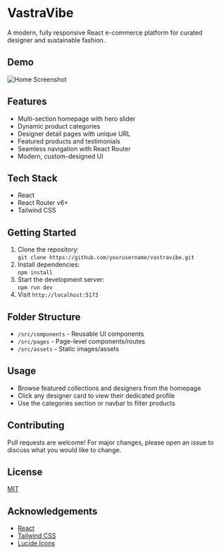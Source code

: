 # VastraVibe

A modern, fully responsive React e-commerce platform for curated designer and sustainable fashion.

## Demo

![Home Screenshot](./assets/homepage-screenshot.png)

## Features

- Multi-section homepage with hero slider
- Dynamic product categories
- Designer detail pages with unique URL
- Featured products and testimonials
- Seamless navigation with React Router
- Modern, custom-designed UI

## Tech Stack

- React
- React Router v6+
- Tailwind CSS

## Getting Started

1. Clone the repository:  
   `git clone https://github.com/yourusername/vastravibe.git`
2. Install dependencies:  
   `npm install`
3. Start the development server:  
   `npm run dev`
4. Visit `http://localhost:5173`

## Folder Structure

- `/src/components` - Reusable UI components
- `/src/pages` - Page-level components/routes
- `/src/assets` - Static images/assets

## Usage

- Browse featured collections and designers from the homepage
- Click any designer card to view their dedicated profile
- Use the categories section or navbar to filter products

## Contributing

Pull requests are welcome! For major changes, please open an issue to discuss what you would like to change.

## License

[MIT](LICENSE)

## Acknowledgements

- [React](https://reactjs.org/)
- [Tailwind CSS](https://tailwindcss.com/)
- [Lucide Icons](https://lucide.dev/)
